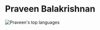 # Praveen Balakrishnan
![Praveen's top languages](https://github-readme-stats.vercel.app/api/top-langs/?username=praveen-balakrishnan&layout=compact&theme=tokyonight&bg_color=3660ff40)
